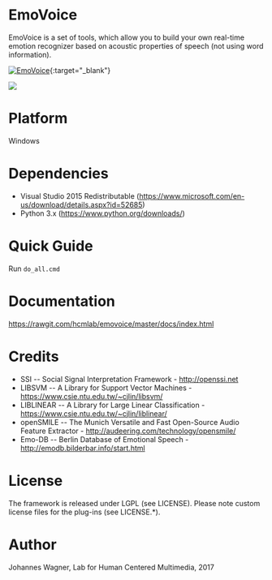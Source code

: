 # EmoVoice
EmoVoice is a set of tools, which allow you to build your own real-time emotion recognizer based on acoustic properties of speech (not using word information).

[![EmoVoice](https://raw.githubusercontent.com/hcmlab/emovoice/master/pics/emovoice.png)](http://www.youtube.com/watch?v=wVfsHDdDJJ0 "EmoVoice"){:target="_blank"}

<a href="http://www.youtube.com/watch?v=wVfsHDdDJJ0" target="blank"><img src="https://raw.githubusercontent.com/hcmlab/emovoice/master/pics/emovoice.png"/></a>

# Platform
Windows

# Dependencies
* Visual Studio 2015 Redistributable (https://www.microsoft.com/en-us/download/details.aspx?id=52685)
* Python 3.x (https://www.python.org/downloads/)

# Quick Guide

Run `do_all.cmd`

# Documentation
https://rawgit.com/hcmlab/emovoice/master/docs/index.html

# Credits
* SSI -- Social Signal Interpretation Framework - http://openssi.net
* LIBSVM -- A Library for Support Vector Machines - https://www.csie.ntu.edu.tw/~cjlin/libsvm/
* LIBLINEAR -- A Library for Large Linear Classification - https://www.csie.ntu.edu.tw/~cjlin/liblinear/
* openSMILE -- The Munich Versatile and Fast Open-Source Audio Feature Extractor - http://audeering.com/technology/opensmile/
* Emo-DB -- Berlin Database of Emotional Speech - http://emodb.bilderbar.info/start.html

# License
The framework is released under LGPL (see LICENSE).
Please note custom license files for the plug-ins (see LICENSE.*).

# Author
Johannes Wagner, Lab for Human Centered Multimedia, 2017
